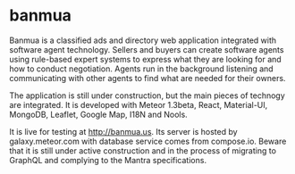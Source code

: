 # banmua

Banmua is a classified ads and directory web application integrated with software agent technology.
Sellers and buyers can create software agents using rule-based expert systems to express
what they are looking for and how to conduct negotiation. Agents run in the background
listening and communicating with other agents to find what are needed for their owners.

The application is still under construction, but the main pieces of technogy are integrated.
It is developed with Meteor 1.3beta, React, Material-UI, MongoDB, Leaflet, Google Map, I18N 
and Nools.

It is live for testing at http://banmua.us. Its server is hosted by galaxy.meteor.com
with database service comes from compose.io. Beware that it is still under active construction
and in the process of migrating to GraphQL and complying to the Mantra specifications.